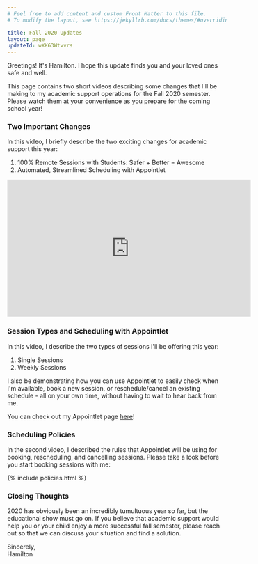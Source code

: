 ```yaml
---
# Feel free to add content and custom Front Matter to this file.
# To modify the layout, see https://jekyllrb.com/docs/themes/#overriding-theme-defaults

title: Fall 2020 Updates
layout: page
updateId: wXK63Wtvvrs
---
```


Greetings! It's Hamilton. I hope this update finds you and your loved ones safe and well. 

This page contains two short videos describing some changes that I'll be making to my academic support operations for the Fall 2020 semester. Please watch them at your convenience as you prepare for the coming school year!

### Two Important Changes

In this video, I briefly describe the two exciting changes for academic support this year:

1. 100% Remote Sessions with Students: Safer + Better = Awesome
2. Automated, Streamlined Scheduling with Appointlet

<iframe width="560" height="315" src="https://www.youtube.com/embed/G0EG1rqvpAg" frameborder="0" allow="accelerometer; autoplay; encrypted-media; gyroscope; picture-in-picture" allowfullscreen></iframe>


### Session Types and Scheduling with Appointlet

In this video, I describe the two types of sessions I'll be offering this year:

1. Single Sessions
2. Weekly Sessions

I also be demonstrating how you can use Appointlet to easily check when I'm available, book a new session, or reschedule/cancel an existing schedule - all on your own time, without having to wait to hear back from me.

You can check out my Appointlet page [here](http://hamilton.appointlet.com)!

### Scheduling Policies

In the second video, I described the rules that Appointlet will be using for booking, rescheduling, and cancelling sessions. Please take a look before you start booking sessions with me:

{% include policies.html %}


### Closing Thoughts

2020 has obviously been an incredibly tumultuous year so far, but the educational show must go on. If you believe that academic support would help you or your child enjoy a more successful fall semester, please reach out so that we can discuss your situation and find a solution.

Sincerely,<br>
Hamilton

